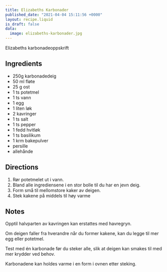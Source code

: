 ```yaml
---
title: Elizabeths Karbonader
published_date: "2021-04-04 15:11:56 +0000"
layout: recipe.liquid
is_draft: false
data: 
  image: elizabeths-karbonader.jpg
---
```

Elizabeths karbonadeoppskrift

## Ingredients

- 250g karbonadedeig
- 50 ml fløte
- 25 g ost
- 1 ts potetmel
- 1 ts vann
- 1 egg
- 1 liten løk
- 2 kavringer
- 1 ts salt
- 1 ts pepper
- 1 fedd hvitløk
- 1 ts basilikum
- 1 krm bakepulver
- persille
- allehånde

## Directions

1. Rør potetmelet ut i vann.
2. Bland alle ingrediensene i en stor bolle til du har en jevn deig.
3. Form små til mellomstore kaker av deigen.
4. Stek kakene på middels til høy varme

## Notes
Opptil halvparten av kavringen kan erstattes med havregryn.

Om deigen faller fra hverandre når du former kakene, kan du legge til mer egg eller potetmel.

Test med én karbonade før du steker alle, slik at deigen kan smakes til med mer krydder ved behov.

Karbonadene kan holdes varme i en form i ovnen etter steking.